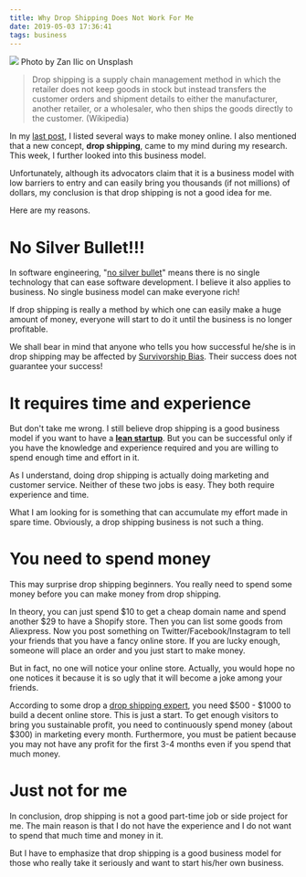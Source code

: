 ```yaml
---
title: Why Drop Shipping Does Not Work For Me
date: 2019-05-03 17:36:41
tags: business
---
```


![](/images/zan-ilic-1446008-unsplash.jpg)
Photo by Zan Ilic on Unsplash

> Drop shipping is a supply chain management method in which the retailer does not keep goods in stock but instead transfers the customer orders and shipment details to either the manufacturer, another retailer, or a wholesaler, who then ships the goods directly to the customer.
> (Wikipedia)

In my [last post](/2019/04/27/How-to-make-money-online), I listed several ways to make money online. I also mentioned that a new concept, __drop shipping__, came to my mind during my research. This week, I further looked into this business model.

Unfortunately, although its advocators claim that it is a business model with low barriers to entry and can easily bring you thousands (if not millions) of dollars, my conclusion is that drop shipping is not a good idea for me.

Here are my reasons.

# No Silver Bullet!!!

In software engineering, "[no silver bullet](https://en.wikipedia.org/wiki/No_Silver_Bullet)" means there is no single technology that can ease software development. I believe it also applies to business. No single business model can make everyone rich!

If drop shipping is really a method by which one can easily make a huge amount of money, everyone will start to do it until the business is no longer profitable.

We shall bear in mind that anyone who tells you how successful he/she is in drop shipping may be affected by [Survivorship Bias](https://en.wikipedia.org/wiki/Survivorship_bias). Their success does not guarantee your success!

# It requires time and experience

But don't take me wrong. I still believe drop shipping is a good business model if you want to have a [__lean startup__](https://amzn.to/2Jy3NTKt). But you can be successful only if you have the knowledge and experience required and you are willing to spend enough time and effort in it.

As I understand, doing drop shipping is actually doing marketing and customer service. Neither of these two jobs is easy. They both require experience and time.

What I am looking for is something that can accumulate my effort made in spare time. Obviously, a drop shipping business is not such a thing.

# You need to spend money

This may surprise drop shipping beginners. You really need to spend some money before you can make money from drop shipping.

In theory, you can just spend $10 to get a cheap domain name and spend another $29 to have a Shopify store. Then you can list some goods from Aliexpress. Now you post something on Twitter/Facebook/Instagram to tell your friends that you have a fancy online store. If you are lucky enough, someone will place an order and you just start to make money.

But in fact, no one will notice your online store. Actually, you would hope no one notices it because it is so ugly that it will become a joke among your friends.

According to some drop a [drop shipping expert](https://www.dropshipdownunder.com.au/blog/the-costs-of-starting-a-dropshipping-business), you need $500 - $1000 to build a decent online store. This is just a start. To get enough visitors to bring you sustainable profit, you need to continuously spend money (about $300) in marketing every month. Furthermore, you must be patient because you may not have any profit for the first 3-4 months even if you spend that much money.

# Just not for me

In conclusion, drop shipping is not a good part-time job or side project for me. The main reason is that I do not have the experience and I do not want to spend that much time and money in it.

But I have to emphasize that drop shipping is a good business model for those who really take it seriously and want to start his/her own business.
